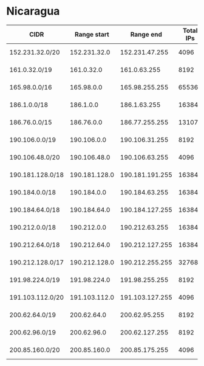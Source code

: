 # Nicaragua

CIDR               | Range start     | Range end       | Total IPs  | Assign date | Owner
------------------ | --------------- | --------------- | ---------- | ----------- | -----
152.231.32.0/20    | 152.231.32.0    | 152.231.47.255  | 4096       | 2014-05-19  | 
161.0.32.0/19      | 161.0.32.0      | 161.0.63.255    | 8192       | 2014-03-28  | 
165.98.0.0/16      | 165.98.0.0      | 165.98.255.255  | 65536      | 1993-05-11  | 
186.1.0.0/18       | 186.1.0.0       | 186.1.63.255    | 16384      | 2008-09-10  | 
186.76.0.0/15      | 186.76.0.0      | 186.77.255.255  | 131072     | 2011-10-19  | 
190.106.0.0/19     | 190.106.0.0     | 190.106.31.255  | 8192       | 2008-06-23  | 
190.106.48.0/20    | 190.106.48.0    | 190.106.63.255  | 4096       | 2012-02-23  | 
190.181.128.0/18   | 190.181.128.0   | 190.181.191.255 | 16384      | 2010-04-26  | 
190.184.0.0/18     | 190.184.0.0     | 190.184.63.255  | 16384      | 2007-05-22  | 
190.184.64.0/18    | 190.184.64.0    | 190.184.127.255 | 16384      | 2008-05-14  | 
190.212.0.0/18     | 190.212.0.0     | 190.212.63.255  | 16384      | 2007-09-12  | 
190.212.64.0/18    | 190.212.64.0    | 190.212.127.255 | 16384      | 2009-05-11  | 
190.212.128.0/17   | 190.212.128.0   | 190.212.255.255 | 32768      | 2009-05-11  | 
191.98.224.0/19    | 191.98.224.0    | 191.98.255.255  | 8192       | 2014-02-14  | 
191.103.112.0/20   | 191.103.112.0   | 191.103.127.255 | 4096       | 2014-03-28  | 
200.62.64.0/19     | 200.62.64.0     | 200.62.95.255   | 8192       | 2004-12-13  | 
200.62.96.0/19     | 200.62.96.0     | 200.62.127.255  | 8192       | 2005-08-22  | 
200.85.160.0/20    | 200.85.160.0    | 200.85.175.255  | 4096       | 2002-03-28  | 

